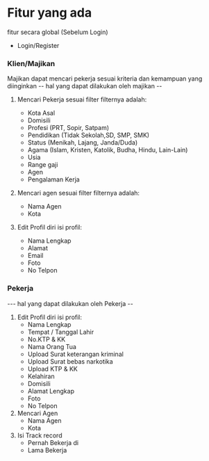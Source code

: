 # **Fitur yang ada**

fitur secara global (Sebelum Login)
   - Login/Register

### Klien/Majikan
Majikan dapat mencari pekerja sesuai kriteria dan kemampuan yang diinginkan
-- hal yang dapat dilakukan oleh majikan --
1. Mencari Pekerja sesuai filter
   filternya adalah:
   - Kota Asal
   - Domisili
   - Profesi (PRT, Sopir, Satpam)
   - Pendidikan (Tidak Sekolah,SD, SMP, SMK)
   - Status (Menikah, Lajang, Janda/Duda)
   - Agama (Islam, Kristen, Katolik, Budha, Hindu, Lain-Lain)
   - Usia
   - Range gaji
   - Agen
   - Pengalaman Kerja
   
2. Mencari agen sesuai filter
   filternya adalah:
      - Nama Agen
      - Kota
3. Edit Profil diri
  isi profil:
     - Nama Lengkap
     - Alamat
     - Email
     - Foto
     - No Telpon
     
     
### Pekerja
--- hal yang dapat dilakukan oleh Pekerja --
1. Edit Profil diri
  isi profil:
     - Nama Lengkap
     - Tempat / Tanggal Lahir
     - No.KTP & KK
     - Nama Orang Tua
     - Upload Surat keterangan kriminal
     - Upload Surat bebas narkotika
     - Upload KTP & KK
     - Kelahiran
     - Domisili
     - Alamat Lengkap
     - Foto
     - No Telpon
2. Mencari Agen
     - Nama Agen
     - Kota
3. Isi Track record
     - Pernah Bekerja di
     - Lama Bekerja

